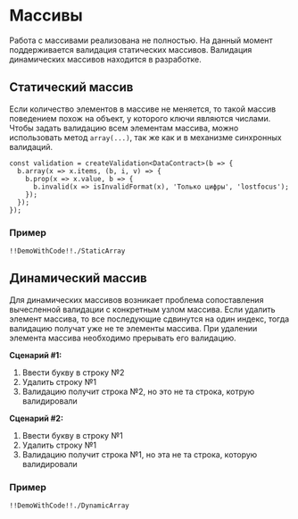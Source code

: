# Массивы

Работа с массивами реализована не полностью.
На данный момент поддерживается валидация статических массивов.
Валидация динамических массивов находится в разработке.

## Статический массив

Если количество элементов в массиве не меняется, то такой массив поведением похож на объект, у которого ключи являются числами.
Чтобы задать валидацию всем элементам массива, можно использовать метод `array(...)`, так же как и в механизме синхронных валидаций.

    const validation = createValidation<DataContract>(b => {
      b.array(x => x.items, (b, i, v) => {
        b.prop(x => x.value, b => {
          b.invalid(x => isInvalidFormat(x), 'Только цифры', 'lostfocus');
        });
      });
    });

### Пример

    !!DemoWithCode!!./StaticArray

## Динамический массив

Для динамических массивов возникает проблема сопоставления вычесленной валидации с конкретным узлом массива.
Если удалить элемент массива, то все последующие сдвинутся на один индекс, тогда валидацию получат уже не те элементы массива.
При удалении элемента массива необходимо прерывать его валидацию.

**Сценарий #1:**

1. Ввести букву в строку №2
1. Удалить строку №1
1. Валидацию получит строка №2, но это не та строка, котрую валидировали

**Сценарий #2:**

1. Ввести букву в строку №1
1. Удалить строку №1
1. Валидацию получит строка №1, но эта не та строка, которую валидировали

### Пример

    !!DemoWithCode!!./DynamicArray

